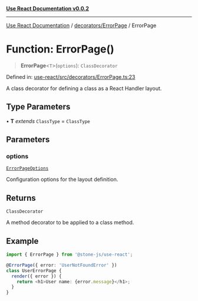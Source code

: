 [**Use React Documentation v0.0.2**](../../../README.md)

***

[Use React Documentation](../../../modules.md) / [decorators/ErrorPage](../README.md) / ErrorPage

# Function: ErrorPage()

> **ErrorPage**\<`T`\>(`options`): `ClassDecorator`

Defined in: [use-react/src/decorators/ErrorPage.ts:23](https://github.com/stonemjs/use-react/blob/0635de04acc6b3a5c28dcf07d1e12a39a8b5e0b9/src/decorators/ErrorPage.ts#L23)

A class decorator for defining a class as a React Handler layout.

## Type Parameters

• **T** *extends* `ClassType` = `ClassType`

## Parameters

### options

[`ErrorPageOptions`](../../../declarations/interfaces/ErrorPageOptions.md)

Configuration options for the layout definition.

## Returns

`ClassDecorator`

A method decorator to be applied to a class method.

## Example

```typescript
import { ErrorPage } from '@stone-js/use-react';

@ErrorPage({ error: 'UserNotFoundError' })
class UserErrorPage {
  render({ error }) {
    return <h1>User name: {error.message}</h1>;
  }
}
```
